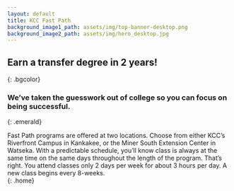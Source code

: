 ```yaml
---
layout: default
title: KCC Fast Path
background_image1_path: assets/img/top-banner-desktop.png
background_image2_path: assets/img/hero_desktop.jpg
---
```

## Earn&#160;a&#160;transfer&#160;degree in&#160;2&#160;years! <br />
{: .bgcolor}

### We’ve taken the guesswork out of college so you can focus on being successful. <br />
{: .emerald}

Fast Path programs are offered at two locations. Choose from either KCC’s Riverfront Campus in Kankakee, or the Miner South Extension Center in Watseka. With a predictable schedule, you’ll know class is always at the same time on the same days throughout the length of the program. That’s right. You attend classes only 2 days per week for about 3 hours per day. A new class begins every 8-weeks. <br />
{: .home}
